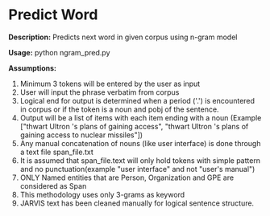 # Predict Word

**Description:**
Predicts next word in given corpus using n-gram model

**Usage:**
python ngram_pred.py

**Assumptions:**
1. Minimum 3 tokens will be entered by the user as input
2. User will input the phrase verbatim from corpus
3. Logical end for output is determined when a period ('.') is encountered in corpus or if the token is a noun and pobj of the sentence. 
4. Output will be a list of items with each item ending with a noun (Example ["thwart Ultron 's plans of gaining access", "thwart Ultron 's plans of gaining access to nuclear missiles"])
5. Any manual concatenation of nouns (like user interface) is done through a text file span_file.txt
6. It is assumed that span_file.text will only hold tokens with simple pattern and no punctuation(example "user interface" and not "user's manual") 
7. ONLY Named entities that are Person, Organization and GPE are considered as Span
8. This methodology uses only 3-grams as keyword
9. JARVIS text has been cleaned manually for logical sentence structure. 
